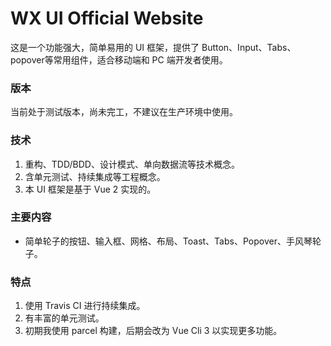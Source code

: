 # WX UI Official Website

这是一个功能强大，简单易用的 UI 框架，提供了 Button、Input、Tabs、popover等常用组件，适合移动端和 PC 端开发者使用。

### 版本

当前处于测试版本，尚未完工，不建议在生产环境中使用。

### 技术

1. 重构、TDD/BDD、设计模式、单向数据流等技术概念。
2. 含单元测试、持续集成等工程概念。
3. 本 UI 框架是基于 Vue 2 实现的。

### 主要内容

* 简单轮子的按钮、输入框、网格、布局、Toast、Tabs、Popover、手风琴轮子。

### 特点

1. 使用 Travis CI 进行持续集成。
2. 有丰富的单元测试。
3. 初期我使用 parcel 构建，后期会改为 Vue Cli 3 以实现更多功能。
